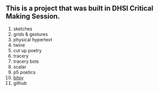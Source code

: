 ## This is a project that was built in DHSI Critical Making Session.

1. sketches
2. grids & gestures
3. physical hypertext
4. twine
5. cut up poetry
6. tracery
7. tracery bots
8. scalar
9. p5 poetics
10. [bitsy](https://gaydrianna.github.io/dhsi23/TheStrangeBodyStory.html)
11. github

